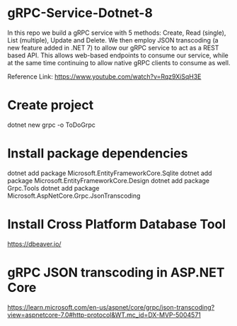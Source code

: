 # gRPC-Service-Dotnet-8

In this repo we build a gRPC service with 5 methods: Create, Read (single), List (multiple), Update and Delete. We then employ JSON transcoding (a new feature added in .NET 7) to allow our gRPC service to act as a REST based API. This allows web-based endpoints to consume our service, while at the same time continuing to allow native gRPC clients to consume as well. 

Reference Link: https://www.youtube.com/watch?v=Rqz9XiSqH3E

# Create project

dotnet new grpc -o ToDoGrpc

# Install package dependencies

dotnet add package Microsoft.EntityFrameworkCore.Sqlite
dotnet add package Microsoft.EntityFrameworkCore.Design
dotnet add package Grpc.Tools
dotnet add package Microsoft.AspNetCore.Grpc.JsonTranscoding

# Install Cross Platform Database Tool

https://dbeaver.io/

# gRPC JSON transcoding in ASP.NET Core

https://learn.microsoft.com/en-us/aspnet/core/grpc/json-transcoding?view=aspnetcore-7.0#http-protocol&WT.mc_id=DX-MVP-5004571